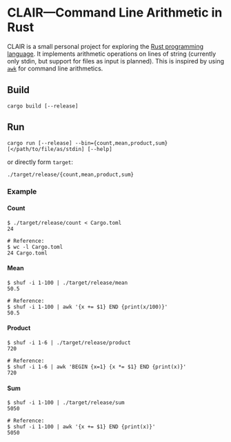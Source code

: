 # CLAIR—Command Line Arithmetic in Rust

CLAIR is a small personal project for exploring the [Rust programming language](https://www.rust-lang.org/).
It implements arithmetic operations on lines of string (currently only stdin, but support for files as input is planned).
This is inspired by using [`awk`](https://www.gnu.org/software/gawk/manual/gawk.html) for command line arithmetics.

## Build

```shell
cargo build [--release]
```

## Run

```shell
cargo run [--release] --bin={count,mean,product,sum} [</path/to/file/as/stdin] [--help]
```
or directly form `target`:

```shell
./target/release/{count,mean,product,sum}
```

### Example
#### Count

```shell
$ ./target/release/count < Cargo.toml
24

# Reference:
$ wc -l Cargo.toml
24 Cargo.toml
```

#### Mean

```shell
$ shuf -i 1-100 | ./target/release/mean
50.5

# Reference:
$ shuf -i 1-100 | awk '{x += $1} END {print(x/100)}'
50.5
```

#### Product

```shell
$ shuf -i 1-6 | ./target/release/product
720

# Reference:
$ shuf -i 1-6 | awk 'BEGIN {x=1} {x *= $1} END {print(x)}'
720
```

#### Sum

```shell
$ shuf -i 1-100 | ./target/release/sum
5050

# Reference:
$ shuf -i 1-100 | awk '{x += $1} END {print(x)}'
5050
```

